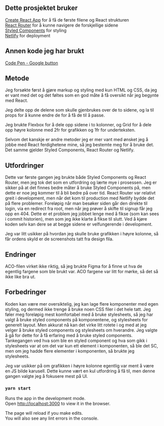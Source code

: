 ## Dette prosjektet bruker

[Create React App](https://github.com/facebook/create-react-app) for å få de første filene og React strukturen\
[React Router](https://reactrouter.com/web/guides/quick-start) for å kunne navigere de forskjellige sidene\
[Styled Components](https://styled-components.com/) for styling\
[Netlify](https://netlify.com/) for deployment


## Annen kode jeg har brukt

[Code Pen - Google button](https://codepen.io/mupkoo/pen/YgddgB)

## Metode

Jeg forsøkte først å gjøre markup og styling med kun HTML og CSS, da jeg er vant med det og det føltes
som en god måte å få oversikt når jeg begynte med React. 

Jeg delte opp de delene som skulle gjenbrukes over de to sidene, og la til props for å kunne endre de
for å få de til å passe.

Jeg brukte Flexbox for å dele opp sidene i to kolonner, og Grid for å dele opp høyre kolonne med 2fr
for grafikken og 1fr for underteksten.

Selvom det kanskje er andre metoder jeg er mer vant med ønsket jeg å jobbe med React ferdighetene mine,
så jeg bestemte meg for å bruke det. Det samme gjelder Styled Components, React Router og Netlify.

## Utfordringer

Dette var første gangen jeg brukte både Styled Components og React Router, men jeg tok det som en
utfordring og lærte mye i prosessen. Jeg er sikker på at det finnes bedre måter å bruke Styled 
Components på, men dette er noe jeg kommer til å bli bedre på over tid. React Router var relativt
greit i development, men når det kom til production med Netlify bydde det på flere problemer. Foreløpig
når man besøker siden går den direkte til login, via en redirect fra root, men når jeg prøver å skifte til
signup får jeg opp en 404. Dette er et problem jeg jobbet lenge med å fikse (som kan sees i commit historien),
men som jeg ikke klarte å fikse til slutt. Ved å kjøre koden selv kan dere se at begge sidene er 
velfungerende i development.

Jeg var litt usikker på hvordan jeg skulle bruke grafikken i høyre kolonne, så får ordens skyld er
de screenshots tatt fra design fila.

## Endringer

ACO-filen virket ikke riktig, så jeg brukte Figma for å finne ut hva de egentlig fargene som ble 
brukt var. ACO fargene var litt for mørke, så det så ikke like bra ut.

## Forbedringer

Koden kan være mer oversiktelig, jeg kan lage flere komponenter med egen styling, og dermed ikke 
trenge å bruke noen CSS filer i det hele tatt. Jeg føler meg foreløpig mest komfortabel med å 
bruke stylesheets, så jeg har valgt å bruke styled components på komponentene, og stylesheets 
for generelt layout. Men akkurat nå kan det virke litt rotete i og med at jeg velger å bruke 
styled components og stylesheets om hverandre. Jeg valgte å gå for dette for å få erfaring med å
bruke styled components. Tankegangen ved hva som ble en styled component og hva som gikk i 
stylesheets var at om det var kun ett element i komponenten, så ble det SC, men om jeg hadde flere
elementer i komponenten, så brukte jeg stylesheets.

Jeg var usikker på om grafikken i høyre kolonne egentlig var ment å være en JS bilde karusell.
Dette kunne vært en kul utfordring å få til, men denne gangen valgte jeg å fokusere mest på UI.

### `yarn start`

Runs the app in the development mode.\
Open [http://localhost:3000](http://localhost:3000) to view it in the browser.

The page will reload if you make edits.\
You will also see any lint errors in the console.

